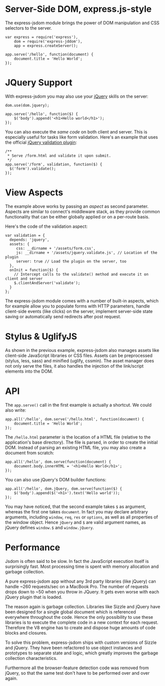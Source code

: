 Server-Side DOM, express.js-style
=================================

The express-jsdom module brings the power of DOM manipulation and CSS selectors to the server.

    var express = require('express'),
        dom = require('express-jddom'),
        app = express.createServer();

    app.serve('/hello', function(document) {
        document.title = 'Hello World';
    });

JQuery Support
==============

With express-jsdom you may also use your [jQuery](http://jquery.com/) skills on the server:

    dom.use(dom.jquery);

    app.serve('/hello', function($) {
        $('body').append('<h1>Hello world</h1>');
    });

You can also execute the _same code_ on both client and server. This is especially useful for tasks like form validation. Here's an example that uses the official [jQuery validation plugin](http://docs.jquery.com/Plugins/Validation):

    /**
     * Serve /form.html and validate it upon submit.
     */
    app.serve('/form', validation, function($) {
      $('form').validate();
    });

View Aspects
============

The example above works by passing an _aspect_ as second parameter. Aspects are similar to connect's middleware stack, as they provide common functionality that can be either globally applied or on a per-route basis.

Here's the code of the validation aspect:

    var validation = {
      depends: 'jquery',
      assets: {
         css: __dirname + '/assets/form.css',
         js: __dirname + '/assets/jquery.validate.js', // Location of the plugin
         server: true // Load the plugin on the server, too
      },
      onInit = function($) {
        // Intercept calls to the validate() method and execute it on client and server
        $.clientAndServer('validate');
      }
    };

The express-jsdom module comes with a number of built-in aspects, which for example allow you to populate forms with HTTP parameters, handle client-side events (like clicks) on the server, implement server-side state saving or automatically send redirects after post request.

Stylus & UglifyJS
=================

As shown in the previous example, express-jsdom also manages assets like client-side JavaScript libraries or CSS files.
Assets can be preprocessed (stylus, less, sass) and minified (uglify, cssmin). The asset manager does not only serve the files, it also handles the injection of the link/script elements into the DOM.   

API
===

The `app.serve()` call in the first example is actually a shortcut. We could also write:

    app.all('/hello', dom.serve('/hello.html', function(document) {
        document.title = 'Hello World';
    });

The `/hello.html` parameter is the location of a HTML file (relative to the application's base directory). The file is parsed, in order to create the initial DOM. Instead of parsing an existing HTML file, you may also create a document from scratch:

    app.all('/hello', dom.serve(function(document) {
        document.body.innerHTML = '<h1>Hello World</h1>';
    });
    
You can also use jQuery's DOM builder functions:
    
    app.all('/hello', dom.jQuery, dom.serve(function($) {
        $('body').append($('<h1>').text('Hello world'));
    });

You may have noticed, that the second example takes `$` as argument, whereas the first one takes `document`. In fact you may declare arbitrary arguments, including `window`, `req`, `res` or `options`, as well as all properties of the window object. Hence `jQuery` and `$` are valid argument names, as jQuery defines `window.$` and `window.jQuery`.

Performance
===========

Jsdom is often said to be slow. In fact the JavaScript execution itself is surprisingly fast. Most processing time is spent with memory allocation and garbage collection.

A pure express-jsdom app without any 3rd party libraries (like jQuery) can handle ~260 requests/sec on a MacBook Pro. The number of requests drops down to ~50 when you throw in JQuery. It gets even worse with each jQuery plugin that is loaded.

The reason again is garbage collection. Libraries like Sizzle and jQuery have been designed for a single global document which is referenced everywhere throughout the code. Hence the only possibility to use these libraries is to execute the complete code in a new context for each request. Therefore the V8 engine has to create and dispose huge amounts of code blocks and closures.

To solve this problem, express-jsdom ships with custom versions of Sizzle and jQuery. They have been refactored to use object instances and prototypes to separate state and logic, which greatly improves the garbage collection characteristics.

Furthermore all the browser-feature detection code was removed from jQuery, so that the same test don't have to be performed over and over again.
